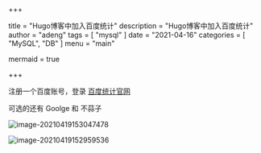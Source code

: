 +++

title = "Hugo博客中加入百度统计"
description = "Hugo博客中加入百度统计"
author = "adeng"
tags = [
    "mysql"
]
date = "2021-04-16"
categories = [
    "MySQL", "DB"
]
menu = "main"

mermaid = true

+++







注册一个百度账号，登录 [百度统计官网](https://tongji.baidu.com/)



可选的还有 Goolge 和 不蒜子





![image-20210419153047478](https://notebook.qiniu.adenghub.club/image-20210419153047478.png)





![image-20210419152959536](https://notebook.qiniu.adenghub.club/image-20210419152959536.png)







